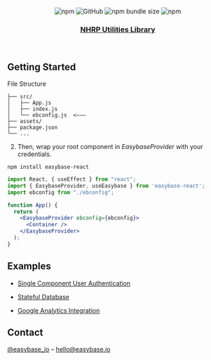 <br />
<br />

<p align="center">
</p>

<br />

<p align="center">
  <img alt="npm" src="https://img.shields.io/npm/dw/easybase-react">
  <img alt="GitHub" src="https://img.shields.io/github/license/easybase/easybase-react">
  <img alt="npm bundle size" src="https://img.shields.io/bundlephobia/min/easybase-react">
  <img alt="npm" src="https://img.shields.io/npm/v/easybase-react">
</p>


<h3 align="center">
  <b>
    <a href="https://easybase.io/react/">
      NHRP Utilities Library
    </a>
  </b>
</h3>

<br />

<!-- DOCUMENTATION -->


## Getting Started

File Structure

```
├── src/
│   ├── App.js
│   ├── index.js
│   └── ebconfig.js  <–––
├── assets/
├── package.json
└── ...
```

2. Then, wrap your root component in *EasybaseProvider* with your credentials.
```
npm install easybase-react
```

```jsx
import React, { useEffect } from "react";
import { EasybaseProvider, useEasybase } from 'easybase-react';
import ebconfig from "./ebconfig";

function App() {
  return (
    <EasybaseProvider ebconfig={ebconfig}>
      <Container />
    </EasybaseProvider>
  );
}
```

## Examples

* [Single Component User Authentication](https://easybase.io/react-and-react-native-user-authentication/)

* [Stateful Database](https://easybase.io/react-database-app-tutorial/)

* [Google Analytics Integration](https://easybase.io/react/#google-analytics-integration)

<!-- CONTACT -->
## Contact

[@easybase_io](https://twitter.com/easybase_io) – hello@easybase.io
